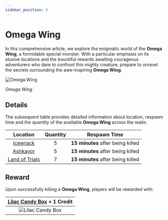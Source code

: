 ```yaml
---
sidebar_position: 5
---
```


# Omega Wing

In this comprehensive article, we explore the enigmatic world of the **Omega Wing**, a formidable special monster. With a particular emphasis on its elusive locations and the bountiful rewards awaiting courageous adventurers who dare to confront this mighty creature, prepare to unravel the secrets surrounding the awe-inspiring **Omega Wing**.

![Omega Wing](/img/monsters/special/others/omega-wing.jpg)

_Omega Wing_

## Details

The subsequent table provides detailed information about location, respawn time and the quantity of the available **Omega Wing** across the realm.

|                Location                | Quantity |           Respawn Time            |
| :------------------------------------: | :------: | :-------------------------------: |
|       [Icewrack](/maps/icewrack)       |    5     | **15 minutes** after being killed |
|       [Ashkavor](/maps/ashkavor)       |    5     | **15 minutes** after being killed |
| [Land of Trials](/maps/land-of-trials) |    7     | **15 minutes** after being killed |

## Reward

Upon successfully killing a **Omega Wing**, players will be rewarded with:

| [Lilac Candy Box](/items/item-bags/misc/lilac-candy-box) + **1 Credit** |
| :---------------------------------------------------------------------: |
|      ![Lilac Candy Box](/img/items/item-bags/lilac-candy-box.png)       |

